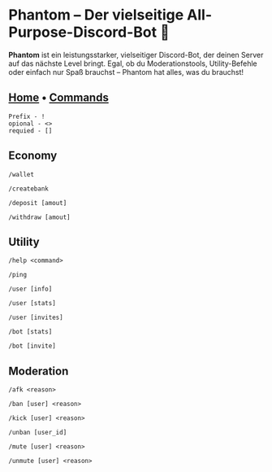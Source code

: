 # Phantom – Der vielseitige All-Purpose-Discord-Bot 👻

**Phantom** ist ein leistungsstarker, vielseitiger Discord-Bot, der deinen Server auf das nächste Level bringt. Egal, ob du Moderationstools, Utility-Befehle oder einfach nur Spaß brauchst – Phantom hat alles, was du brauchst!

## [Home](https://vqvzi.github.io/Phantom/) • [Commands](https://vqvzi.github.io/Phantom-Commands/)


```
Prefix - !
opional - <> 
requied - []
```

Economy
---

```
/wallet
```
```
/createbank
```
```
/deposit [amout]
```
```
/withdraw [amout]
```

Utility
---

```
/help <command>
```
```
/ping
```
```
/user [info]
```
```
/user [stats]
```
```
/user [invites]
```
```
/bot [stats]
```
```
/bot [invite]
```

 Moderation
---
 
```
/afk <reason>
```
```
/ban [user] <reason>
```
```
/kick [user] <reason>
```
```
/unban [user_id]
```
```
/mute [user] <reason>
```
```
/unmute [user] <reason>
```
